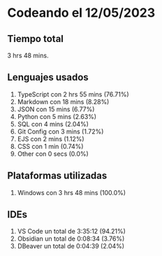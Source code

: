 # Codeando el 12/05/2023

## Tiempo total
3 hrs 48 mins.

## Lenguajes usados
1. TypeScript con 2 hrs 55 mins (76.71%)
1. Markdown con 18 mins (8.28%)
1. JSON con 15 mins (6.77%)
1. Python con 5 mins (2.63%)
1. SQL con 4 mins (2.04%)
1. Git Config con 3 mins (1.72%)
1. EJS con 2 mins (1.12%)
1. CSS con 1 min (0.74%)
1. Other con 0 secs (0.0%)

## Plataformas utilizadas
1. Windows con 3 hrs 48 mins (100.0%)

## IDEs
1. VS Code un total de 3:35:12 (94.21%)
1. Obsidian un total de 0:08:34 (3.76%)
1. DBeaver un total de 0:04:39 (2.04%)
